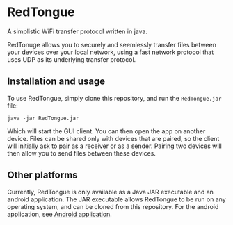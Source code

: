 # RedTongue
A simplistic WiFi transfer protocol written in java.

RedTonuge allows you to securely and seemlessly transfer files between your devices
over your local network, using a fast network protocol that uses UDP as its
underlying transfer protocol.

## Installation and usage
To use RedTongue, simply clone this repository, and run the `RedTongue.jar` file:
```
java -jar RedTongue.jar
```
Which will start the GUI client.
You can then open the app on another device. Files can be shared only with
devices that are paired, so the client will initially ask to pair as a receiver
or as a sender. Pairing two devices will then allow you to send files between
these devices.

## Other platforms
Currently, RedTongue is only available as a Java JAR executable and an
android application. The JAR executable allows RedTongue to be run on any
operating system, and can be cloned from this repository. For the android
application, see [Android application](https://github.com/DCallaz/RedTongue_Android).
